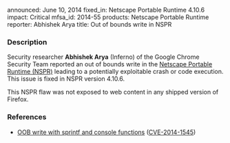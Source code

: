 announced: June 10, 2014
fixed_in: Netscape Portable Runtime 4.10.6
impact: Critical
mfsa_id: 2014-55
products: Netscape Portable Runtime
reporter: Abhishek Arya
title: Out of bounds write in NSPR

<h3>Description</h3>

<p>Security researcher <strong>Abhishek Arya</strong> (Inferno) of the Google
Chrome Security Team reported an out of bounds write in the 
<a href="https://developer.mozilla.org/en-US/docs/Mozilla/Projects/NSPR">Netscape 
Portable Runtime (NSPR)</a> leading to a potentially exploitable crash or code
execution. This issue is fixed in NSPR version 4.10.6.
</p>

<p class="note">This NSPR flaw was not exposed to web content in any shipped version of Firefox.</p>

<h3>References</h3>

<ul>
  <li><a href="https://bugzilla.mozilla.org/show_bug.cgi?id=1018783">
       OOB write with sprintf and console functions</a> (<a href="http://cve.mitre.org/cgi-bin/cvename.cgi?name=CVE-2014-1545" class="ex-ref">CVE-2014-1545</a>)</li>
</ul>



